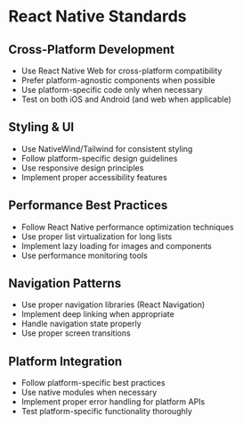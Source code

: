 # React Native Standards

## Cross-Platform Development

- Use React Native Web for cross-platform compatibility
- Prefer platform-agnostic components when possible
- Use platform-specific code only when necessary
- Test on both iOS and Android (and web when applicable)

## Styling & UI

- Use NativeWind/Tailwind for consistent styling
- Follow platform-specific design guidelines
- Use responsive design principles
- Implement proper accessibility features

## Performance Best Practices

- Follow React Native performance optimization techniques
- Use proper list virtualization for long lists
- Implement lazy loading for images and components
- Use performance monitoring tools

## Navigation Patterns

- Use proper navigation libraries (React Navigation)
- Implement deep linking when appropriate
- Handle navigation state properly
- Use proper screen transitions

## Platform Integration

- Follow platform-specific best practices
- Use native modules when necessary
- Implement proper error handling for platform APIs
- Test platform-specific functionality thoroughly
